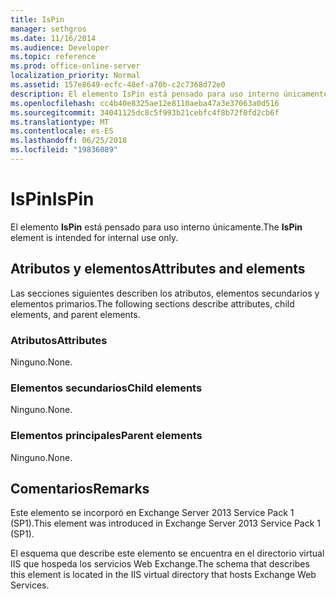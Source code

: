 ```yaml
---
title: IsPin
manager: sethgros
ms.date: 11/16/2014
ms.audience: Developer
ms.topic: reference
ms.prod: office-online-server
localization_priority: Normal
ms.assetid: 157e8649-ecfc-48ef-a70b-c2c7368d72e0
description: El elemento IsPin está pensado para uso interno únicamente.
ms.openlocfilehash: cc4b40e8325ae12e8110aeba47a3e37063a0d516
ms.sourcegitcommit: 34041125dc8c5f993b21cebfc4f8b72f0fd2cb6f
ms.translationtype: MT
ms.contentlocale: es-ES
ms.lasthandoff: 06/25/2018
ms.locfileid: "19836089"
---
```

# <a name="ispin"></a><span data-ttu-id="2833b-103">IsPin</span><span class="sxs-lookup"><span data-stu-id="2833b-103">IsPin</span></span>

<span data-ttu-id="2833b-104">El elemento **IsPin** está pensado para uso interno únicamente.</span><span class="sxs-lookup"><span data-stu-id="2833b-104">The **IsPin** element is intended for internal use only.</span></span> 

## <a name="attributes-and-elements"></a><span data-ttu-id="2833b-105">Atributos y elementos</span><span class="sxs-lookup"><span data-stu-id="2833b-105">Attributes and elements</span></span>

<span data-ttu-id="2833b-106">Las secciones siguientes describen los atributos, elementos secundarios y elementos primarios.</span><span class="sxs-lookup"><span data-stu-id="2833b-106">The following sections describe attributes, child elements, and parent elements.</span></span>
  
### <a name="attributes"></a><span data-ttu-id="2833b-107">Atributos</span><span class="sxs-lookup"><span data-stu-id="2833b-107">Attributes</span></span>

<span data-ttu-id="2833b-108">Ninguno.</span><span class="sxs-lookup"><span data-stu-id="2833b-108">None.</span></span>
  
### <a name="child-elements"></a><span data-ttu-id="2833b-109">Elementos secundarios</span><span class="sxs-lookup"><span data-stu-id="2833b-109">Child elements</span></span>

<span data-ttu-id="2833b-110">Ninguno.</span><span class="sxs-lookup"><span data-stu-id="2833b-110">None.</span></span>
  
### <a name="parent-elements"></a><span data-ttu-id="2833b-111">Elementos principales</span><span class="sxs-lookup"><span data-stu-id="2833b-111">Parent elements</span></span>

<span data-ttu-id="2833b-112">Ninguno.</span><span class="sxs-lookup"><span data-stu-id="2833b-112">None.</span></span>
  
## <a name="remarks"></a><span data-ttu-id="2833b-113">Comentarios</span><span class="sxs-lookup"><span data-stu-id="2833b-113">Remarks</span></span>

<span data-ttu-id="2833b-114">Este elemento se incorporó en Exchange Server 2013 Service Pack 1 (SP1).</span><span class="sxs-lookup"><span data-stu-id="2833b-114">This element was introduced in Exchange Server 2013 Service Pack 1 (SP1).</span></span>
  
<span data-ttu-id="2833b-115">El esquema que describe este elemento se encuentra en el directorio virtual IIS que hospeda los servicios Web Exchange.</span><span class="sxs-lookup"><span data-stu-id="2833b-115">The schema that describes this element is located in the IIS virtual directory that hosts Exchange Web Services.</span></span>
  

